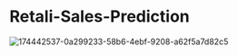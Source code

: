 # Retali-Sales-Prediction

![174442537-0a299233-58b6-4ebf-9208-a62f5a7d82c5](https://user-images.githubusercontent.com/112894345/206217939-e7373153-0d46-4b56-a91d-b8161bd16c83.png)
